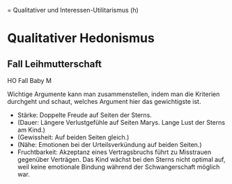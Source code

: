 = Qualitativer und Interessen-Utilitarismus (h)

# Qualitativer Hedonismus

## Fall Leihmutterschaft
HO Fall Baby M

Wichtige Argumente kann man zusammenstellen, indem man die Kriterien durchgeht und schaut, welches Argument hier das gewichtigste ist.

* Stärke: Doppelte Freude auf Seiten der Sterns.
* (Dauer: Längere Verlustgefühle auf Seiten Marys. Lange Lust der Sterns am Kind.)
* (Gewissheit: Auf beiden Seiten gleich.)
* (Nähe: Emotionen bei der Urteilsverkündung auf beiden Seiten.)
* Fruchtbarkeit: Akzeptanz eines Vertragsbruchs führt zu Misstrauen gegenüber Verträgen. Das Kind wächst bei den Sterns nicht optimal auf, weil keine emotionale Bindung während der Schwangerschaft möglich war.
